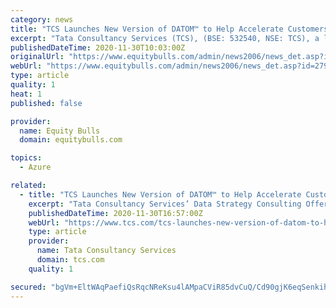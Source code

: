 ```yaml
---
category: news
title: "TCS Launches New Version of DATOM™ to Help Accelerate Customers' Business Transformation on Azure Cloud"
excerpt: "Tata Consultancy Services (TCS), (BSE: 532540, NSE: TCS), a leading global IT services, consulting and business solutions organization, has launched a curated version of its popular Data and Analytics"
publishedDateTime: 2020-11-30T10:03:00Z
originalUrl: "https://www.equitybulls.com/admin/news2006/news_det.asp?id=279013"
webUrl: "https://www.equitybulls.com/admin/news2006/news_det.asp?id=279013"
type: article
quality: 1
heat: 1
published: false

provider:
  name: Equity Bulls
  domain: equitybulls.com

topics:
  - Azure

related:
  - title: "TCS Launches New Version of DATOM™ to Help Accelerate Customers’ Business Transformation on Azure Cloud"
    excerpt: "Tata Consultancy Services’ Data Strategy Consulting Offering Helps Enterprises Define an Actionable Roadmap to Transform their Business Models with Azure Native, Insights-driven Strategies NEW YORK | MUMBAI,"
    publishedDateTime: 2020-11-30T16:57:00Z
    webUrl: "https://www.tcs.com/tcs-launches-new-version-of-datom-to-help-accelerate-customers-business-transformation-on-azure-cloud"
    type: article
    provider:
      name: Tata Consultancy Services
      domain: tcs.com
    quality: 1

secured: "bgVm+EltWAqPaefiQsRqcNReKsu4lAMpaCViR85dvCuQ/Cd90gjK6eqSenkihZkks5uZU82+Ii963d5kxp6p69Vct9PK+mewy2d6pcPwcgENSIJEwBlUVNso5S8kW2M/f/1t9UwuebcQ9DeSX1eMnlJPfOq05pUKUuZSwTd2T8P+rFf6xkm4T+aeIrHspcfZPemgAi4SQbvn2ktQLFmXDs74G+thDiEGtydU9fG7U4kQDzsaLzTpZwNq1tavHKaIOJgALyA+kNUms6gnUn6agR9P3Wo3zWZXfWFfjSxXrk6Eihm8jprNlGXzHVd3cfoxy5QVn8KnT5l4OpBw3ZNebyDWliOGQH2HTmqC4t9jI4E=;qCsir+wTq8B5wQVyfS6UaQ=="
---
```


